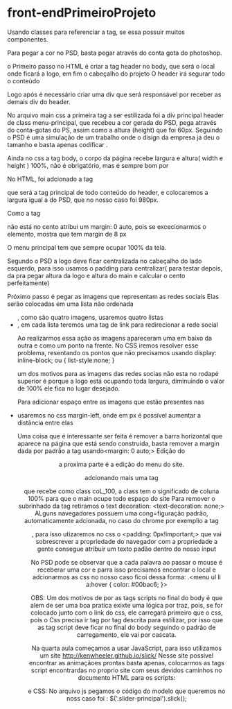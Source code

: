 # front-endPrimeiroProjeto
Usando classes para referenciar a tag, se essa possuir muitos componentes.

Para pegar a cor no PSD, basta pegar através do conta gota do photoshop.

o Primeiro passo no HTML é criar a tag header no body, que será o local onde ficará a logo, em fim o cabeçalho do projeto
O header irá segurar todo o conteúdo 

Logo após é necessário criar uma div que será responsável por receber as demais div do header.

No arquivo main css a primeira tag a ser estilizada foi a div principal header de class menu-principal, que recebeu a cor gerada do PSD, pega através do conta-gotas do PS, assim como a altura (height) que foi 60px. Seguindo o PSD é uma simulação de um trabalho onde o disign da empresa ja deu o tamanho e basta apenas codificar .

Ainda no css a tag body, o corpo da página recebe largura e altura( width e height )  100%, não é obrigatório, mas é sempre bom por

No HTML, foi adcionado a tag <main> que será a tag principal de todo conteúdo do header, e colocaremos a largura igual a do PSD,  que no nosso caso foi 980px.

Como a tag <main> não está no cento atribui um margin: 0 auto, pois se excecionarmos o elemento, mostra que tem margin de 8 px

O menu principal tem que sempre ocupar 100% da tela.

Segundo o PSD a logo deve ficar centralizada no cabeçalho do lado esquerdo, para isso usamos o padding para centralizar( para testar depois, da pra pegar altura da logo e altura do main e calcular o cento perfeitamente)

Próximo passo é pegar as imagens que representam as redes sociais
Elas serão colocadas em uma lista não ordenada <ul>, como são quatro imagens, usaremos quatro listas<li>, em cada lista teremos uma tag de link <a> para redirecionar a rede social

Ao realizarmos essa ação as imagens apareceram uma em  baixo da outra e como um ponto na frente.
No CSS iremos resolver esse problema, resentando os pontos que não precisamos usando display: inline-block; ou { list-style:none; }

um dos motivos para as imagens das redes socias não esta no rodapé superior é porque a logo está ocupando toda largura, diminuindo o valor de 100%  ele fica no lugar desejado.

Para adicionar espaço entre as imagens que estão presentes nas <li>  usaremos no css margin-left, onde em px é possível aumentar a distância entre elas

Uma coisa que é interessante ser feita é remover a barra horizontal que aparece na página que está sendo construida, basta remover a margin dada por padrão a tag <body> usando<margin: 0 auto;>
Edição do <header> a proxíma parte é a edição do menu do site.

adcionando mais uma tag <main> que recebe como class coL_100, a class tem o significado de coluna 100% para que o main ocupe todo espaço do site
Para remover o subrinhado da tag <a> retiramos o text decoration: <text-decoration: none;>
ALguns  navegadores possuem uma cong=figuração padrão, automaticamente adcionada, no caso do chrome por exemplio a tag<ul>, para isso utizaremos no css o <padding: 0px!important;> que vai sobrescrever a propriedade do navegador
com a propriedade <placeholder> a gente consegue atribuir um texto padão dentro do nosso input 

No PSD pode se observar que a cada palavra ao passar o mouse é receberar uma cor e parra isso precisamos encontrar o local e adcionarmos as css no nosso caso ficoi dessa forma: .<menu ul li a:hover {
  color: #00bac6;
}>

OBS: Um dos motivos de por as tags scripts no final do body é que alem de ser uma boa pratíca exixte uma lógica por traz, pois, se for colocado junto com o link do css, ele carregará primeiro que o css, pois o Css precisa ir tag por tag descrita para estilizar, por isso que as tag script deve ficar no final do body seguindo o padrão de carregamento, ele vai por cascata.

Na quarta aula começamos a usar JavaScript, para isso utilizamos um site http://kenwheeler.github.io/slick/
Nesse site possivel encontrar as animaçãoes prontas basta apenas, colocarmos as tags script encontrardas no proprio site com seus devidos caminhos no documento HTML para os scripts: <script type="text/javascript" src="https://code.jquery.com/jquery-1.11.0.min.js"></script>
  <script type="text/javascript" src="https://code.jquery.com/jquery-migrate-1.2.1.min.js"></script>
  <script type="text/javascript" src="https://cdn.jsdelivr.net/npm/slick-carousel@1.8.1/slick/slick.min.js"></script>
  e     CSS:   <link rel="stylesheet" type="text/css" href="https://cdn.jsdelivr.net/npm/slick-carousel@1.8.1/slick/slick.css"/>  No arquivo js pegamos o código do modelo que queremos no noss caso foi : $('.slider-principal').slick();






